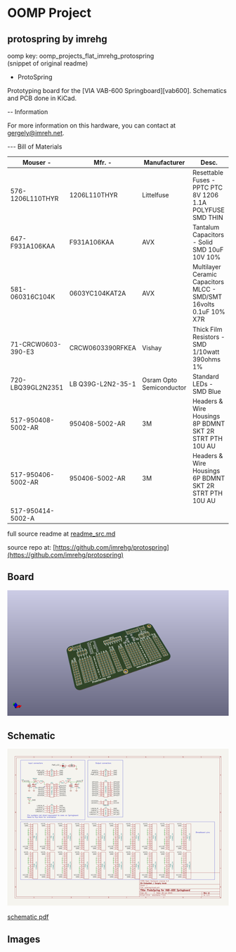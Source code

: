 # OOMP Project  
## protospring  by imrehg  
  
oomp key: oomp_projects_flat_imrehg_protospring  
(snippet of original readme)  
  
- ProtoSpring  
  
Prototyping board for the [VIA VAB-600 Springboard][vab600]. Schematics  
and PCB done in KiCad.  
  
-- Information  
  
For more information on this hardware, you can contact at <gergely@imreh.net>.  
  
--- Bill of Materials  
  
| Mouser -           | Mfr. -            | Manufacturer             | Desc.                                                              |  
|--------------------|-------------------|--------------------------|--------------------------------------------------------------------|  
| 576-1206L110THYR   | 1206L110THYR      | Littelfuse               | Resettable Fuses - PPTC PTC 8V 1206 1.1A POLYFUSE SMD THIN         |  
| 647-F931A106KAA    | F931A106KAA       | AVX                      | Tantalum Capacitors - Solid SMD 10uF 10V 10%                       |  
| 581-060316C104K    | 0603YC104KAT2A    | AVX                      | Multilayer Ceramic Capacitors MLCC - SMD/SMT 16volts 0.1uF 10% X7R |  
| 71-CRCW0603-390-E3 | CRCW0603390RFKEA  | Vishay                   | Thick Film Resistors - SMD 1/10watt 390ohms 1%                     |  
| 720-LBQ39GL2N2351  | LB Q39G-L2N2-35-1 | Osram Opto Semiconductor | Standard LEDs - SMD Blue                                           |  
| 517-950408-5002-AR | 950408-5002-AR    | 3M                       | Headers & Wire Housings 8P BDMNT SKT 2R STRT PTH 10U AU            |  
| 517-950406-5002-AR | 950406-5002-AR    | 3M                       | Headers & Wire Housings 6P BDMNT SKT 2R STRT PTH 10U AU            |  
| 517-950414-5002-A  
  full source readme at [readme_src.md](readme_src.md)  
  
source repo at: [https://github.com/imrehg/protospring](https://github.com/imrehg/protospring)  
## Board  
  
[![working_3d.png](working_3d_600.png)](working_3d.png)  
## Schematic  
  
[![working_schematic.png](working_schematic_600.png)](working_schematic.png)  
  
[schematic pdf](working_schematic.pdf)  
## Images  
